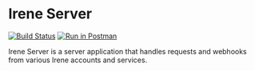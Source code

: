 # Irene Server

[![Build Status](https://travis-ci.org/apquinit/irene-server.svg?branch=master)](https://travis-ci.org/apquinit/irene-server)
[![Run in Postman](https://run.pstmn.io/button.svg)](https://app.getpostman.com/run-collection/4a15944cf8740f934549#?env%5BIrene%20-%20Development%5D=W3sia2V5IjoiYmFzZV91cmwiLCJ2YWx1ZSI6IiIsImVuYWJsZWQiOnRydWV9LHsia2V5IjoidG9rZW4iLCJ2YWx1ZSI6IiIsImVuYWJsZWQiOnRydWV9XQ==)

Irene Server is a server application that handles requests and webhooks from various Irene accounts and services.
